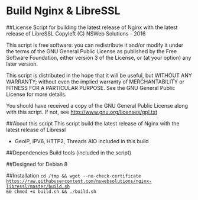 Build Nginx & LibreSSL
======================

##License
Script for building the latest release of Nginx with the latest release of LibreSSL
Copyleft (C) NSWeb Solutions - 2016

This script is free software: you can redistribute it and/or modify
it under the terms of the GNU General Public License as published by
the Free Software Foundation, either version 3 of the License, or
(at your option) any later version.

This script is distributed in the hope that it will be useful,
but WITHOUT ANY WARRANTY; without even the implied warranty of
MERCHANTABILITY or FITNESS FOR A PARTICULAR PURPOSE.  See the
GNU General Public License for more details.

You should have received a copy of the GNU General Public License
along with this script.  If not, see <http://www.gnu.org/licenses/gpl.txt>

##About this script
This script build the latest release of Nginx with the latest release of Libressl

- GeoIP, IPV6, HTTP2, Threads AIO included in this build

##Dependencies
Build tools (included in the script)

##Designed for
Debian 8

##Installation
<code>cd /tmp && wget --no-check-certificate https://raw.githubusercontent.com/nswebsolutions/nginx-libressl/master/build.sh && chmod +x build.sh && ./build.sh</code>
